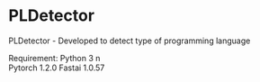 # PLDetector
PLDetector - Developed to detect type of programming language

Requirement: 
Python 3 n\
Pytorch 1.2.0
Fastai 1.0.57
